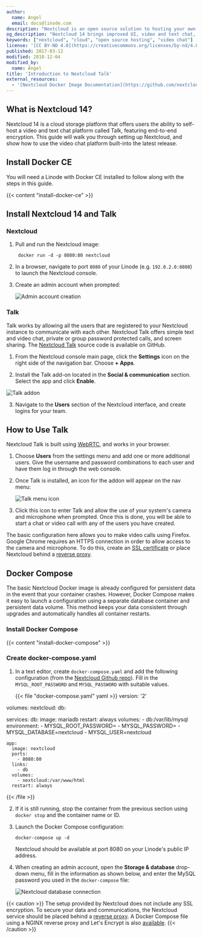 ```yaml
---
author:
  name: Angel
  email: docs@linode.com
description: "Nextcloud is an open source solution to hosting your own content online. In addition to the total control users gain over their own files, Nextcloud offers customizable security features that allow the user to take control of sharing and access privileges."
og_description: "Nextcloud 14 brings improved UI, video and text chat, and end-to-end encryption wrapped into a cloud storage platform. This guide shows you how to install Nextcloud 14 using Docker."
keywords: ["nextcloud", "cloud", "open source hosting", "video chat"]
license: '[CC BY-ND 4.0](https://creativecommons.org/licenses/by-nd/4.0)'
published: 2017-03-12
modified: 2018-12-04
modified_by:
  name: Angel
title: 'Introduction to Nextcloud Talk'
external_resources:
  - '[Nextcloud Docker Image Documentation](https://github.com/nextcloud/docker)'
---
```


## What is Nextcloud 14?

Nextcloud 14 is a cloud storage platform that offers users the ability to self-host a video and text chat platform called Talk, featuring end-to-end encryption. This guide will walk you through setting up Nextcloud, and show how to use the video chat platform built-into the latest release.

## Install Docker CE

You will need a Linode with Docker CE installed to follow along with the steps in this guide.

{{< content "install-docker-ce" >}}

## Install Nextcloud 14 and Talk

### Nextcloud

1. Pull and run the Nextcloud image:

        docker run -d -p 8080:80 nextcloud

2.  In a browser, navigate to port `8080` of your Linode (e.g. `192.0.2.0:8080`) to launch the Nextcloud console.

3. Create an admin account when prompted:

    ![Admin account creation](admin_creation.png "Admin account creation")

### Talk

Talk works by allowing all the users that are registered to your Nextcloud instance to communicate with each other. Nextcloud Talk offers simple text and video chat, private or group password protected calls, and screen sharing. The [Nextcloud Talk](https://github.com/nextcloud/spreed) source code is available on GitHub.

1. From the Nextcloud console main page, click the **Settings** icon on the right side of the navigation bar. Choose **+ Apps**.

2.  Install the Talk add-on located in the **Social & communication** section. Select the app and click **Enable**.

![Talk addon](talk_addon.png "Talk addon")

3.  Navigate to the **Users** section of the Nextcloud interface, and create logins for your team.

## How to Use Talk

Nextcloud Talk is built using [WebRTC](https://simplewebrtc.com/), and works in your browser.

1.  Choose **Users** from the settings menu and add one or more additional users. Give the username and password combinations to each user and have them log in through the web console.

2.  Once Talk is installed, an icon for the addon will appear on the nav menu:

    ![Talk menu icon](navbar-talk-icon.png "Talk menu icon")

3.  Click this icon to enter Talk and allow the use of your system's camera and microphone when prompted. Once this is done, you will be able to start a chat or video call with any of the users you have created.

The basic configuration here allows you to make video calls using Firefox. Google Chrome requires an HTTPS connection in order to allow access to the camera and microphone. To do this, create an [SSL certificate](/docs/security/ssl/) or place Nextcloud behind a [reverse proxy](https://docs.nginx.com/nginx/admin-guide/web-server/reverse-proxy/).

## Docker Compose

The basic Nextcloud Docker image is already configured for persistent data in the event that your container crashes. However, Docker Compose makes it easy to launch a configuration using a separate database container and persistent data volume. This method keeps your data consistent through upgrades and automatically handles all container restarts.

### Install Docker Compose

{{< content "install-docker-compose" >}}

### Create docker-compose.yaml

1.  In a text editor, create `docker-compose.yaml` and add the following configuration (from the [Nextcloud Github repo](https://github.com/nextcloud/docker)). Fill in the `MYSQL_ROOT_PASSWORD` and `MYSQL_PASSWORD` with suitable values.

    {{< file "docker-compose.yaml" yaml >}}
  version: '2'

  volumes:
    nextcloud:
    db:

  services:
    db:
      image: mariadb
      restart: always
      volumes:
        - db:/var/lib/mysql
      environment:
        - MYSQL_ROOT_PASSWORD=
        - MYSQL_PASSWORD=
        - MYSQL_DATABASE=nextcloud
        - MYSQL_USER=nextcloud

    app:
      image: nextcloud
      ports:
        - 8080:80
      links:
        - db
      volumes:
        - nextcloud:/var/www/html
      restart: always
{{< /file >}}

2.  If it is still running, stop the container from the previous section using `docker stop` and the container name or ID.

3.  Launch the Docker Compose configuration:

        docker-compose up -d

    Nextcloud should be available at port 8080 on your Linode's public IP address.

4.  When creating an admin account, open the **Storage & database** drop-down menu, fill in the information as shown below, and enter the MySQL password you used in the `docker-compose` file:

    ![Nextcloud database connection](connect-mysql-container.png "Nextcloud database connection")

{{< caution >}}
The setup provided by Nextcloud does not include any SSL encryption. To secure your data and communications, the Nextcloud service should be placed behind a [reverse proxy](https://docs.nginx.com/nginx/admin-guide/web-server/reverse-proxy/). A Docker Compose file using a NGINX reverse proxy and Let's Encrypt is also [available](https://github.com/nextcloud/docker/blob/master/.examples/docker-compose/with-nginx-proxy/mariadb/apache/docker-compose.yml).
{{< /caution >}}
